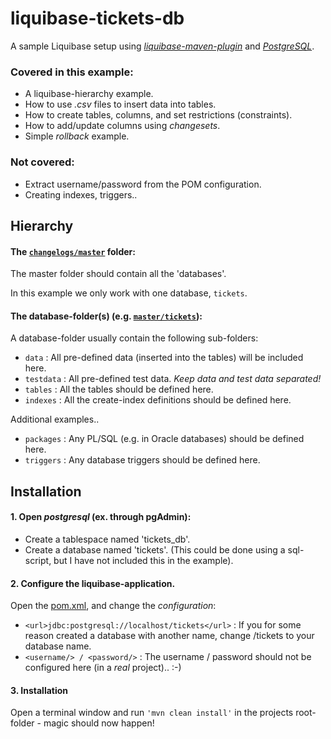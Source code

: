 # liquibase-tickets-db
A sample Liquibase setup using [_liquibase-maven-plugin_](https://mvnrepository.com/artifact/org.liquibase/liquibase-maven-plugin) and [_PostgreSQL_](https://www.postgresql.org/).

### Covered in this example:
* A liquibase-hierarchy example.
* How to use _.csv_ files to insert data into tables.
* How to create tables, columns, and set restrictions (constraints).
* How to add/update columns using _changesets_.
* Simple _rollback_ example.
  
### Not covered:
* Extract username/password from the POM configuration.
* Creating indexes, triggers..

## Hierarchy

#### The [`changelogs/master`](src/main/resources/changelogs/master) folder:

The master folder should contain all the 'databases'.

In this example we only work with one database, `tickets`.

#### The database-folder(s) (e.g. [`master/tickets`](src/main/resources/changelogs/master/tickets)):

A database-folder usually contain the following sub-folders:
* `data` : All pre-defined data (inserted into the tables) will be included here.
* `testdata` : All pre-defined test data. _Keep data and test data separated!_
* `tables` : All the tables should be defined here.
* `indexes` : All the create-index definitions should be defined here.

Additional examples..
* `packages` : Any PL/SQL (e.g. in Oracle databases) should be defined here.  
* `triggers` : Any database triggers should be defined here.  

## Installation

#### 1. Open _postgresql_ (ex. through pgAdmin):
* Create a tablespace named 'tickets_db'.
* Create a database named 'tickets'.
(This could be done using a sql-script, but I have not included this in the example).

#### 2. Configure the liquibase-application.

Open the [pom.xml](pom.xml), and change the _configuration_:
* `<url>jdbc:postgresql://localhost/tickets</url>` : If you for some reason created a database with another name, change /tickets to your database name.
* `<username/> / <password/>` : The username / password should not be configured here (in a _real_ project).. :-)

#### 3. Installation
Open a terminal window and run `'mvn clean install'` in the projects root-folder - magic should now happen!
